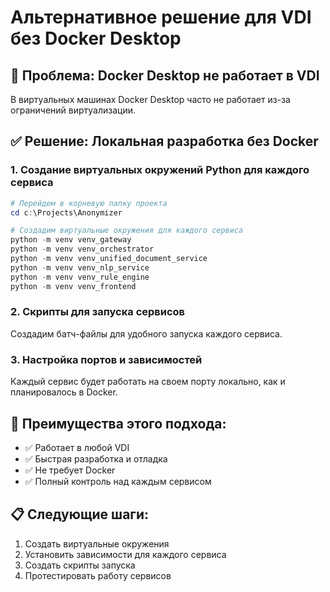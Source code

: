 # Альтернативное решение для VDI без Docker Desktop

## 🎯 Проблема: Docker Desktop не работает в VDI
В виртуальных машинах Docker Desktop часто не работает из-за ограничений виртуализации.

## ✅ Решение: Локальная разработка без Docker

### 1. Создание виртуальных окружений Python для каждого сервиса

```powershell
# Перейдем в корневую папку проекта
cd c:\Projects\Anonymizer

# Создадим виртуальные окружения для каждого сервиса
python -m venv venv_gateway
python -m venv venv_orchestrator  
python -m venv venv_unified_document_service
python -m venv venv_nlp_service
python -m venv venv_rule_engine
python -m venv venv_frontend
```

### 2. Скрипты для запуска сервисов

Создадим батч-файлы для удобного запуска каждого сервиса.

### 3. Настройка портов и зависимостей

Каждый сервис будет работать на своем порту локально, как и планировалось в Docker.

## 🚀 Преимущества этого подхода:
- ✅ Работает в любой VDI
- ✅ Быстрая разработка и отладка
- ✅ Не требует Docker
- ✅ Полный контроль над каждым сервисом

## 📋 Следующие шаги:
1. Создать виртуальные окружения
2. Установить зависимости для каждого сервиса  
3. Создать скрипты запуска
4. Протестировать работу сервисов